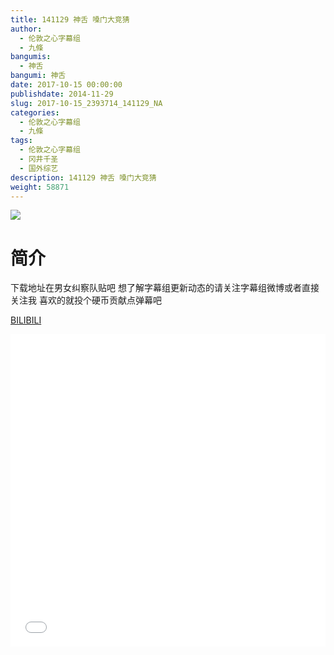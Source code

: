 ```yaml
---
title: 141129 神舌 嗓门大竞猜
author: 
  - 伦敦之心字幕组
  - 九條
bangumis: 
  - 神舌
bangumi: 神舌
date: 2017-10-15 00:00:00
publishdate: 2014-11-29
slug: 2017-10-15_2393714_141129_NA
categories: 
  - 伦敦之心字幕组
  - 九條
tags: 
  - 伦敦之心字幕组
  - 冈井千圣
  - 国外综艺
description: 141129 神舌 嗓门大竞猜
weight: 58871
---
```


![](https://i.imgur.com/5RoGn9A.jpg)

# 简介  
下载地址在男女纠察队贴吧 想了解字幕组更新动态的请关注字幕组微博或者直接关注我 喜欢的就投个硬币贡献点弹幕吧

  [BILIBILI](https://www.bilibili.com/video/av2393714/)


  <iframe src="//www.bilibili.com/html/html5player.html?cid=3745616&aid=2393714" width="100%" height="500" frameborder="0" allowfullscreen="allowfullscreen"></iframe>
